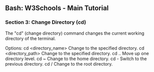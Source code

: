 
## Bash: W3Schools - Main Tutorial
### Section 3: Change Directory (cd)

The "cd" (change directory) command changes the current working directory of the terminal.

Options:
    cd <directory_name>             Change to the specified directory.
    cd <directory_path>             Change to the specified directory.
    cd ..                           Move up one directory level.
    cd ~                            Change to the home directory.
    cd -                            Switch to the previous directory.
    cd /                            Change to the root directory.
